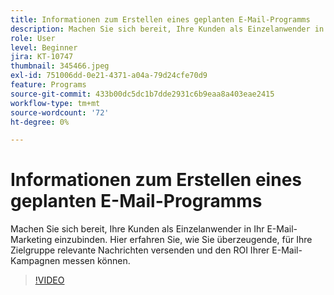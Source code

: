 ```yaml
---
title: Informationen zum Erstellen eines geplanten E-Mail-Programms
description: Machen Sie sich bereit, Ihre Kunden als Einzelanwender in Ihr E-Mail-Marketing einzubinden. Hier erfahren Sie, wie Sie überzeugende, für Ihre Zielgruppe relevante Nachrichten versenden und den ROI Ihrer E-Mail-Kampagnen messen können.
role: User
level: Beginner
jira: KT-10747
thumbnail: 345466.jpeg
exl-id: 751006dd-0e21-4371-a04a-79d24cfe70d9
feature: Programs
source-git-commit: 433b00dc5dc1b7dde2931c6b9eaa8a403eae2415
workflow-type: tm+mt
source-wordcount: '72'
ht-degree: 0%

---
```


# Informationen zum Erstellen eines geplanten E-Mail-Programms

Machen Sie sich bereit, Ihre Kunden als Einzelanwender in Ihr E-Mail-Marketing einzubinden. Hier erfahren Sie, wie Sie überzeugende, für Ihre Zielgruppe relevante Nachrichten versenden und den ROI Ihrer E-Mail-Kampagnen messen können.

>[!VIDEO](https://video.tv.adobe.com/v/345466/?quality=12&learn=on)
